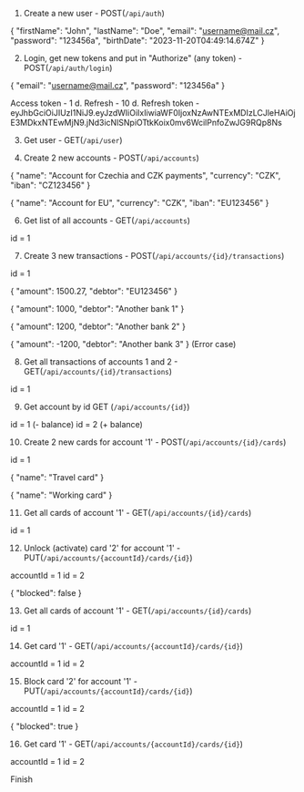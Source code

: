 1. Create a new user - POST(`/api/auth`)

{
  "firstName": "John",
  "lastName": "Doe",
  "email": "username@mail.cz",
  "password": "123456a",
  "birthDate": "2023-11-20T04:49:14.674Z"
}

2. Login, get new tokens and put in "Authorize" (any token) - POST(`/api/auth/login`)

{
  "email": "username@mail.cz",
  "password": "123456a"
}

Access token - 1 d.
Refresh - 10 d.
Refresh token - eyJhbGciOiJIUzI1NiJ9.eyJzdWIiOiIxIiwiaWF0IjoxNzAwNTExMDIzLCJleHAiOjE3MDkxNTEwMjN9.jNd3icNlSNpiOTtkKoix0mv6WcilPnfoZwJG9RQp8Ns

3. Get user - GET(`/api/user`)


4. Create 2 new accounts - POST(`/api/accounts`)

{
  "name": "Account for Czechia and CZK payments",
  "currency": "CZK",
  "iban": "CZ123456"
}

{
  "name": "Account for EU",
  "currency": "CZK",
  "iban": "EU123456"
}

6. Get list of all accounts - GET(`/api/accounts`)

id = 1

7. Create 3 new transactions - POST(`/api/accounts/{id}/transactions`)

id = 1

{
  "amount": 1500.27,
  "debtor": "EU123456"
}

{
  "amount": 1000,
  "debtor": "Another bank 1"
}

{
  "amount": 1200,
  "debtor": "Another bank 2"
}

{
  "amount": -1200,
  "debtor": "Another bank 3"
}
(Error case)

8. Get all transactions of accounts 1 and 2 - GET(`/api/accounts/{id}/transactions`)

id = 1

9. Get account by id GET (`/api/accounts/{id}`)

id = 1 (- balance)
id = 2 (+ balance)

10. Create 2 new cards for account '1' - POST(`/api/accounts/{id}/cards`)

id = 1

{
  "name": "Travel card"
}

{
  "name": "Working card"
}

11. Get all cards of account '1' - GET(`/api/accounts/{id}/cards`)

id = 1

12. Unlock (activate) card '2' for account '1' - PUT(`/api/accounts/{accountId}/cards/{id}`)

accountId = 1
id = 2

{
  "blocked": false
}

13. Get all cards of account '1' - GET(`/api/accounts/{id}/cards`)

id = 1

14. Get card '1' - GET(`/api/accounts/{accountId}/cards/{id}`)

accountId = 1
id = 2

15. Block card '2' for account '1' - PUT(`/api/accounts/{accountId}/cards/{id}`)

accountId = 1
id = 2

{
  "blocked": true
}

16. Get card '1' - GET(`/api/accounts/{accountId}/cards/{id}`)

accountId = 1
id = 2

Finish